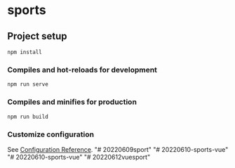 # sports

## Project setup
```
npm install
```

### Compiles and hot-reloads for development
```
npm run serve
```

### Compiles and minifies for production
```
npm run build
```

### Customize configuration
See [Configuration Reference](https://cli.vuejs.org/config/).
"# 20220609sport" 
"# 20220610-sports-vue" 
"# 20220610-sports-vue" 
"# 20220612vuesport" 
